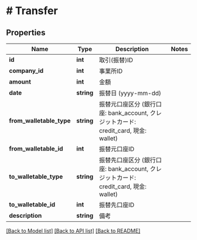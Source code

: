 # # Transfer

## Properties

Name | Type | Description | Notes
------------ | ------------- | ------------- | -------------
**id** | **int** | 取引(振替)ID | 
**company_id** | **int** | 事業所ID | 
**amount** | **int** | 金額 | 
**date** | **string** | 振替日 (yyyy-mm-dd) | 
**from_walletable_type** | **string** | 振替元口座区分 (銀行口座: bank_account, クレジットカード: credit_card, 現金: wallet) | 
**from_walletable_id** | **int** | 振替元口座ID | 
**to_walletable_type** | **string** | 振替先口座区分 (銀行口座: bank_account, クレジットカード: credit_card, 現金: wallet) | 
**to_walletable_id** | **int** | 振替先口座ID | 
**description** | **string** | 備考 | 

[[Back to Model list]](../../README.md#documentation-for-models) [[Back to API list]](../../README.md#documentation-for-api-endpoints) [[Back to README]](../../README.md)


